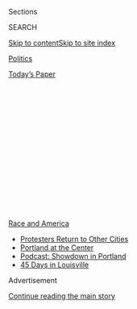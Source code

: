 <div id="app">

<div>

<div>

<div>

<div class="NYTAppHideMasthead css-1q2w90k e1suatyy0">

<div class="section css-ui9rw0 e1suatyy2">

<div class="css-eph4ug er09x8g0">

<div class="css-6n7j50">

</div>

<span class="css-1dv1kvn">Sections</span>

<div class="css-10488qs">

<span class="css-1dv1kvn">SEARCH</span>

</div>

[Skip to content](#site-content)[Skip to site
index](#site-index)

</div>

<div id="masthead-section-label" class="css-1wr3we4 eaxe0e00">

[Politics](https://www.nytimes.com/section/politics)

</div>

<div class="css-10698na e1huz5gh0">

</div>

</div>

<div id="masthead-bar-one" class="section hasLinks css-15hmgas e1csuq9d3">

<div class="css-uqyvli e1csuq9d0">

</div>

<div class="css-1uqjmks e1csuq9d1">

</div>

<div class="css-9e9ivx">

[](https://myaccount.nytimes.com/auth/login?response_type=cookie&client_id=vi)

</div>

<div class="css-1bvtpon e1csuq9d2">

[Today’s
Paper](https://www.nytimes.com/section/todayspaper)

</div>

</div>

</div>

</div>

<div data-aria-hidden="false">

<div id="site-content" data-role="main">

<div>

<div class="css-1aor85t" style="opacity:0.000000001;z-index:-1;visibility:hidden">

<div class="css-1hqnpie">

<div class="css-epjblv">

<span class="css-17xtcya">[Politics](/section/politics)</span><span class="css-x15j1o">|</span><span class="css-fwqvlz">Trump
Deploys the Full Might of Federal Law Enforcement to Crush
Protests</span>

</div>

<div class="css-k008qs">

<div class="css-1iwv8en">

<span class="css-18z7m18"></span>

<div>

</div>

</div>

<span class="css-1n6z4y">https://nyti.ms/3eKBOfP</span>

<div class="css-1705lsu">

<div class="css-4xjgmj">

<div class="css-4skfbu" data-role="toolbar" data-aria-label="Social Media Share buttons, Save button, and Comments Panel with current comment count" data-testid="share-tools">

  - 
  - 
  - 
  - 
    
    <div class="css-6n7j50">
    
    </div>

  - 
  - 

</div>

</div>

</div>

</div>

</div>

</div>

<div id="NYT_TOP_BANNER_REGION" class="css-13pd83m">

<div>

<div id="styln-prism-menu-1590763508878" class="section interactive-content interactive-size-medium css-1edisqu">

<div class="css-17ih8de interactive-body">

<div id="scroll-container" class="css-1gj85ro">

[<span class="styln-title-wrap"><span class="css-1pje3qr">Race
and</span><span class="css-1pje3qr">
America</span></span>](https://www.nytimes.com/news-event/george-floyd-protests-minneapolis-new-york-los-angeles?action=click&pgtype=Article&state=default&region=TOP_BANNER&context=storylines_menu)

  - [Protesters Return to Other
    Cities](https://www.nytimes.com/2020/07/26/us/protests-portland-seattle-trump.html?action=click&pgtype=Article&state=default&region=TOP_BANNER&context=storylines_menu)
  - [Portland at the
    Center](https://www.nytimes.com/2020/07/24/us/portland-oregon-protests-white-race.html?action=click&pgtype=Article&state=default&region=TOP_BANNER&context=storylines_menu)
  - [Podcast: Showdown in
    Portland](https://www.nytimes.com/2020/07/23/podcasts/the-daily/portland-protests.html?action=click&pgtype=Article&state=default&region=TOP_BANNER&context=storylines_menu)
  - [45 Days in
    Louisville](https://www.nytimes.com/interactive/2020/07/16/us/black-lives-matter-protests-louisville-breonna-taylor.html?action=click&pgtype=Article&state=default&region=TOP_BANNER&context=storylines_menu)

</div>

</div>

</div>

</div>

</div>

<div id="top-wrapper" class="css-1sy8kpn">

<div id="top-slug" class="css-l9onyx">

Advertisement

</div>

[Continue reading the main
story](#after-top)

<div class="ad top-wrapper" style="text-align:center;height:100%;display:block;min-height:250px">

<div id="top" class="place-ad" data-position="top" data-size-key="top">

</div>

</div>

<div id="after-top">

</div>

</div>

<div>

<div id="sponsor-wrapper" class="css-1hyfx7x">

<div id="sponsor-slug" class="css-19vbshk">

Supported by

</div>

[Continue reading the main
story](#after-sponsor)

<div id="sponsor" class="ad sponsor-wrapper" style="text-align:center;height:100%;display:block">

</div>

<div id="after-sponsor">

</div>

</div>

<div class="css-186x18t">

</div>

<div class="css-1vkm6nb ehdk2mb0">

# Trump Deploys the Full Might of Federal Law Enforcement to Crush Protests

</div>

Nearly a dozen federal agencies — even the Transportation Security
Administration — were sent to Washington and other cities after the
president vowed to “dominate” protesters.

<div class="css-79elbk" data-testid="photoviewer-wrapper">

<div class="css-z3e15g" data-testid="photoviewer-wrapper-hidden">

</div>

<div class="css-1a48zt4 ehw59r15" data-testid="photoviewer-children">

![<span class="css-16f3y1r e13ogyst0" data-aria-hidden="true">Law
enforcement advanced on protests outside the White House on
Monday. Local officials say the federal response has gone beyond
acceptable.</span><span class="css-cnj6d5 e1z0qqy90" itemprop="copyrightHolder"><span class="css-1ly73wi e1tej78p0">Credit...</span><span><span>Erin
Schaff/The New York
Times</span></span></span>](https://static01.nyt.com/images/2020/06/02/us/politics/02dc-unrest-feds-1/merlin_173091027_dda9523a-ad2c-49be-a8cc-fa488f9f37d3-articleLarge.jpg?quality=75&auto=webp&disable=upscale)

</div>

</div>

<div class="css-18e8msd">

<div class="css-pdw9fk epjyd6m0">

<div class="css-1txwxcy ey68jwv0" data-aria-hidden="true">

[![Zolan
Kanno-Youngs](https://static01.nyt.com/images/2019/12/13/reader-center/author-zolan-kanno-youngs/author-zolan-kanno-youngs-thumbLarge.png
"Zolan Kanno-Youngs")](https://www.nytimes.com/by/zolan-kanno-youngs)[![Katie
Benner](https://static01.nyt.com/images/2018/02/16/multimedia/author-katie-benner/author-katie-benner-thumbLarge-v2.png
"Katie Benner")](https://www.nytimes.com/by/katie-benner)

</div>

<div class="css-1baulvz">

By [<span class="css-1baulvz" itemprop="name">Zolan
Kanno-Youngs</span>](https://www.nytimes.com/by/zolan-kanno-youngs) and
[<span class="css-1baulvz last-byline" itemprop="name">Katie
Benner</span>](https://www.nytimes.com/by/katie-benner)

</div>

</div>

  - 
    
    <div class="css-ld3wwf e16638kd2">
    
    Published June 2, 2020Updated June 12,
    2020
    
    </div>

  - 
    
    <div class="css-4xjgmj">
    
    <div class="css-pvvomx" data-role="toolbar" data-aria-label="Social Media Share buttons, Save button, and Comments Panel with current comment count" data-testid="share-tools">
    
      - 
      - 
      - 
      - 
        
        <div class="css-6n7j50">
        
        </div>
    
      - 
      - 
    
    </div>
    
    </div>

</div>

</div>

<div class="section meteredContent css-1r7ky0e" name="articleBody" itemprop="articleBody">

<div class="css-1fanzo5 StoryBodyCompanionColumn">

<div class="css-53u6y8">

WASHINGTON — [President
Trump’s](https://www.nytimes.com/2020/06/12/us/politics/trump-police-chokeholds.html)
vow to “dominate” demonstrators protesting
[police](https://www.nytimes.com/2020/06/12/us/politics/trump-police-chokeholds.html)
brutality has mobilized the full might of federal law enforcement, from
border agencies and the Drug Enforcement Administration to F.B.I.
hostage rescue teams, working alongside local law enforcement, the
military police and the National Guard.

</div>

</div>

<div>

</div>

<div class="css-1fanzo5 StoryBodyCompanionColumn">

<div class="css-53u6y8">

The extraordinary deployments have reached the streets of San Diego,
Buffalo and Las Vegas.

But nowhere is the show of force as strong as in Washington, where Mr.
Trump is seeking to demonstrate his might by flooding the city’s
downtown with agents from the F.B.I., the Bureau of Prisons, the U.S.
Marshals, the Bureau of Alcohol, Tobacco, Firearms and Explosives,
Homeland Security Investigations, Customs and Border Protection and the
Defense Department, turning the nation’s capital into a heavily armed
federal fortress. Even Transportation Security Administration officers
have been called out of the airports to help protect federal property in
the “national capital region.”

“D.H.S. and its partners will not allow anarchists, disrupters and
opportunists to exploit the ongoing civil unrest to loot and destroy our
communities,” said Chad Wolf, the acting secretary of the Department of
Homeland Security. “While the department respects every American’s right
to protest peacefully, violence and civil unrest will not be tolerated.
We will control the situation and protect the American people and the
homeland at any cost.”

</div>

</div>

<div class="css-1fanzo5 StoryBodyCompanionColumn">

<div class="css-53u6y8">

In all, nearly a dozen federal agencies and components have joined in
Mr. Trump’s effort to quell protests incited by the killing of George
Floyd in Minneapolis and ostensibly to put an end to rioting and looting
— and determine whether anarchists and other extremist groups had
infiltrated the protests.

But local officials say the federal response has gone beyond acceptable,
verging on overkill. The mayor of the District of Columbia called it
“shameful.” A Virginia county pulled its officers out of Washington
rather than deploy alongside federal agents. The governor of Illinois
said the federal presence had actually undercut efforts to restore law
and order, while Texas said it needed no help from the U.S. military.

Regardless, Attorney General William P. Barr promised to deploy “even
greater law enforcement resources” in Washington on Tuesday evening.

“I can’t remember the last time this number of federal agencies were
brought together to try and deal with a large number of demonstrators,”
said Chuck Wexler, the executive director of the Police Executive
Research Forum, a police research and policy organization. He said the
rush of multiple federal forces into the city could be a recipe for
“chaos.”

The tension is more evidence of a schism that has opened between federal
and local governments — first over the pandemic and now over how to
respond to protests provoked by a spate of killings of black people.
Neither side has coordinated clearly with the other, and neither has
been willing to take responsibility for some of the ugliest episodes
between protesters and officers.

</div>

</div>

<div class="css-1fanzo5 StoryBodyCompanionColumn">

<div class="css-53u6y8">

While mayors and governors express sympathy for the demonstrations, the
Department of Homeland Security and the F.B.I. have monitored the
protests for domestic terrorist activity. The department said in a
bulletin to law enforcement agencies that militia extremists and
anarchists could use the protests to cause violence and mayhem,
according to an official in possession of the document, who asked for
anonymity because he was not authorized to speak on the memo.

The Justice Department said that it would deploy all of its forces,
including hostage rescue teams and riots squads, and that it had given
agents at the Drug Enforcement Administration the power to make arrests.

</div>

</div>

<div class="css-79elbk" data-testid="photoviewer-wrapper">

<div class="css-z3e15g" data-testid="photoviewer-wrapper-hidden">

</div>

<div class="css-1a48zt4 ehw59r15" data-testid="photoviewer-children">

![<span class="css-16f3y1r e13ogyst0" data-aria-hidden="true">Military
vehicles in Washington on Tuesday. Nowhere has the show of force been
stronger.</span><span class="css-cnj6d5 e1z0qqy90" itemprop="copyrightHolder"><span class="css-1ly73wi e1tej78p0">Credit...</span><span>Erin
Schaff/The New York
Times</span></span>](https://static01.nyt.com/images/2020/06/02/us/politics/02dc-unrest-feds-2/02dc-unrest-feds-2-articleLarge.jpg?quality=75&auto=webp&disable=upscale)

</div>

</div>

<div class="css-1fanzo5 StoryBodyCompanionColumn">

<div class="css-53u6y8">

Customs and Border Protection said agents had arrest authority,
including those on elite tactical teams that are preparing to deploy to
cities and states.

Overnight Sunday, after protesters defaced the Treasury Department
building and a part of St. John’s Church had caught on fire,
administration officials decided it was essential to clear Lafayette
Square and expand the amount of territory near the White House that was
controlled by officers.

“President Trump directed Attorney General Barr to lead federal law
enforcement efforts to assist in the restoration of order to the
District of Columbia,” Kerri Kupec, a Justice Department spokeswoman,
said on Monday.

To maintain control of a protest, the local police typically employ
lines of officers to separate crowds and encourage uniformed officers to
use discretion to de-escalate encounters with tense crowds, law
enforcement experts said. But in Mr. Trump’s rush to assert dominance
over the demonstrations, the local police on Monday night were joined by
federal authorities who donned ballistic gear and carried riot shields.
Military helicopters flew overhead.

</div>

</div>

<div class="css-1fanzo5 StoryBodyCompanionColumn">

<div class="css-53u6y8">

At the request of the Justice Department, Customs and Border Protection
dispatched border agents and tactical officers to cities throughout the
country to assist the local police with the protests. The border
agency’s air and marine operations branch, which uses aircrafts and
drones, was directed to provide surveillance of the protests, including
demonstrations in Detroit.

Mark Morgan, the acting commissioner of Customs and Border Protection,
said [in a
tweet](https://twitter.com/CBPMarkMorgan/status/1267845664156901380?s=20)
on Tuesday that the aircraft specialists were used in Buffalo to track
people who hit officers with a vehicle.

Around 600 homeland security officials were deployed to the Washington
area, including agents from Immigration and Customs Enforcement who
found out about the assignment from an alert shortly before noon telling
them to prepare to aid the local police.

The agency responsible for arresting and deporting undocumented
immigrants deployed “specialized teams” to major cities to help contract
security officers in the Federal Protective Service, another homeland
security agency, provide security at federal buildings.

The Secret Service was also directed to bolster protective shifts of
uniformed officers at the White House.

But communication issues between the state and federal authorities
seemed to come as quickly as each deployment. Washington’s mayor, Muriel
E. Bowser, learned from neighboring local leaders that National Guard
support was headed for Washington, and she resisted.

Hours after protesters in Lafayette Square were pepper-sprayed and
rammed by federal authorities armed with riot shields, the Arlington
County Board in suburban Northern Virginia ordered its police force —
which had been helping to patrol the protests in Washington — to return,
saying their mutual aid agreement had been “abused.”

</div>

</div>

<div class="css-1fanzo5 StoryBodyCompanionColumn">

<div class="css-53u6y8">

When multiple federal agencies are rushed out to assist local law
enforcement, “you can have chaos,” Mr. Wexler said. Each agency has
different use-of-force policies and different de-escalation training.

Eugene O’Donnell, a professor at the John Jay College of Criminal
Justice, agreed. “It’s like sending the firefighters in for a police
call,” he said. “A lot of them are investigators. They’re not urban
street cops.”

On Monday, video footage captured U.S. Park Police officers in riot gear
delivering multiple blows to a news camera crew in Lafayette Square.
Federal officials were shown pushing demonstrators over to make way for
Mr. Trump’s photo opportunity in front of St. John’s.

For the next few hours, the protest remained largely peaceful as the
local police allowed the demonstrators to march through the streets.
Teams from the F.B.I. and the D.E.A. lined side streets. But shortly
before 10 p.m., military helicopters lowered to rooftop level in the
Chinatown area of Washington. Around the same time, some storefronts
were shattered by protesters.

The helicopters sent gusts of dust into the air, causing one tree to
split and nearly hit bystanders. Demonstrators fled a couple of blocks
where they were met by authorities who began to toss what appeared to be
smoke canisters.

Community “police like to go out with a soft approach,” Mr. Wexler said.

“They wear a regular uniform. They don’t put on the heavy gear, the riot
gear. They keep that in reserve,” he continued. “What they recognized is
if you bring out people in riot gear to begin with, you’re basically
sending this message.”

That message, he said, is: “We expect trouble or we don’t trust you.”

That was not the approach of federal law enforcement officers who
surrounded dozens of protesters late Monday on a residential street and
fired chemicals at them, a moment that was photographed and shared by
residents. A stranger who heard their cries for help let them shelter in
his home until the city’s curfew lifted, while law enforcement waited
outside to arrest them.

</div>

</div>

<div class="css-1fanzo5 StoryBodyCompanionColumn">

<div class="css-53u6y8">

To Mr. Trump and Mr. Barr, the raucous night was a success.

Mr. Barr called Monday evening “a more peaceful night in the District of
Columbia.”

Representative Bennie Thompson, Democrat of Mississippi and the chairman
of the House Homeland Security Committee, sent a letter to the Secret
Service director, James Murray, criticizing the agency for using what he
described as tear gas.

“I write to you stunned, disturbed and furious at the sight of federal
authorities tear-gassing peaceful protesters in Lafayette Park, outside
the White House, last night, in order to clear the way for the president
to walk over and hold a Bible in front of St. John’s Episcopal Church,”
Mr. Thompson wrote. “It is shameful.”

When asked who decided to use rubber bullets and chemicals to clear
clergy members from the patio of St. John’s and peaceful protesters from
the park, all of the federal agencies contacted declined to answer.

</div>

</div>

</div>

<div>

</div>

<div>

</div>

<div>

</div>

<div>

<div id="bottom-wrapper" class="css-1ede5it">

<div id="bottom-slug" class="css-l9onyx">

Advertisement

</div>

[Continue reading the main
story](#after-bottom)

<div id="bottom" class="ad bottom-wrapper" style="text-align:center;height:100%;display:block;min-height:90px">

</div>

<div id="after-bottom">

</div>

</div>

</div>

</div>

</div>

## Site Index

<div>

</div>

## Site Information Navigation

  - [© <span>2020</span> <span>The New York Times
    Company</span>](https://help.nytimes.com/hc/en-us/articles/115014792127-Copyright-notice)

<!-- end list -->

  - [NYTCo](https://www.nytco.com/)
  - [Contact
    Us](https://help.nytimes.com/hc/en-us/articles/115015385887-Contact-Us)
  - [Work with us](https://www.nytco.com/careers/)
  - [Advertise](https://nytmediakit.com/)
  - [T Brand Studio](http://www.tbrandstudio.com/)
  - [Your Ad
    Choices](https://www.nytimes.com/privacy/cookie-policy#how-do-i-manage-trackers)
  - [Privacy](https://www.nytimes.com/privacy)
  - [Terms of
    Service](https://help.nytimes.com/hc/en-us/articles/115014893428-Terms-of-service)
  - [Terms of
    Sale](https://help.nytimes.com/hc/en-us/articles/115014893968-Terms-of-sale)
  - [Site
    Map](https://spiderbites.nytimes.com)
  - [Help](https://help.nytimes.com/hc/en-us)
  - [Subscriptions](https://www.nytimes.com/subscription?campaignId=37WXW)

</div>

</div>

</div>

</div>
